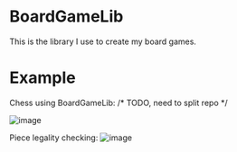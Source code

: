 # BoardGameLib

  This is the library I use to create my board games.
  
# Example

Chess using BoardGameLib: /* TODO, need to split repo */

![image](https://user-images.githubusercontent.com/106929480/229426851-4869df62-dd64-4b46-9d02-627987df219c.png)


Piece legality checking:
![image](https://media.discordapp.net/attachments/1091112556141215784/1092816158350127225/image.png?width=629&height=629)
